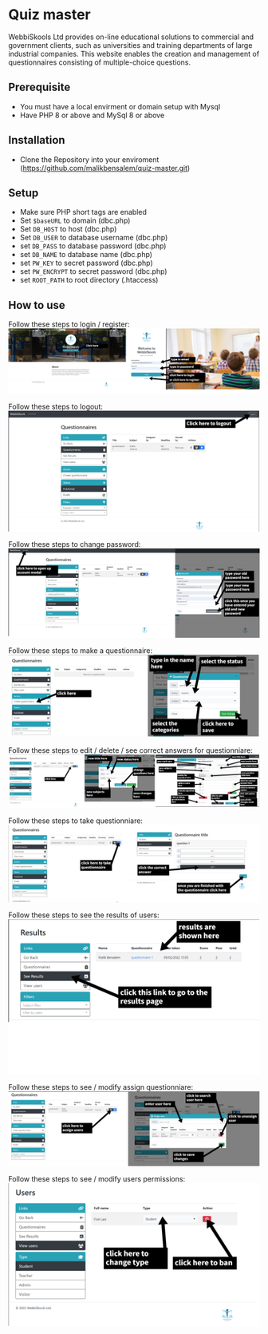 # Quiz master

WebbiSkools Ltd provides on-line educational solutions to commercial and government clients, such as universities and training departments of large industrial companies. This website enables the creation and management of questionnaires consisting of multiple-choice questions.

## Prerequisite

- You must have a local envirment or domain setup with Mysql
- Have PHP 8 or above and MySql 8 or above

## Installation

- Clone the Repository into your enviroment (https://github.com/malikbensalem/quiz-master.git)

## Setup

- Make sure PHP short tags are enabled
- Set `$baseURL` to  domain (dbc.php)
- Set `DB_HOST` to host (dbc.php)
- Set `DB_USER` to database username (dbc.php)
- set `DB_PASS` to database password (dbc.php)
- set `DB_NAME` to database name (dbc.php)
- set `PW_KEY` to secret password (dbc.php)
- set `PW_ENCRYPT` to secret password (dbc.php)
- set `ROOT_PATH` to root directory (.htaccess)

## How to use

Follow these steps to login / register:
![login](guide/login.png)

Follow these steps to logout:
![logout](guide/logout.png)

Follow these steps to change password:
![change password](guide/password.png)

Follow these steps to make a questionnaire:
![create questionnaire](guide/create_questionnaire.png)

Follow these steps to edit / delete / see correct answers for questionniare:
![edit questionnaire](guide/edit_questionnaire.png)

Follow these steps to take questionniare:
![take questionnaire](guide/take_questionnaire.png)

Follow these steps to see the results of users:
![results](guide/results.png)

Follow these steps to see / modify assign questionniare:
![assign](guide/assign.png)

Follow these steps to see / modify users permissions:
![user permissions](guide/users.png)

